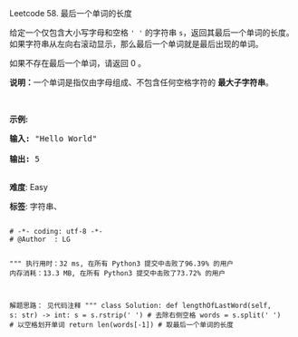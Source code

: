 Leetcode 58. 最后一个单词的长度
<p>给定一个仅包含大小写字母和空格&nbsp;<code>&#39; &#39;</code>&nbsp;的字符串 <code>s</code>，返回其最后一个单词的长度。如果字符串从左向右滚动显示，那么最后一个单词就是最后出现的单词。</p>


<p>如果不存在最后一个单词，请返回 0&nbsp;。</p>



<p><strong>说明：</strong>一个单词是指仅由字母组成、不包含任何空格字符的 <strong>最大子字符串</strong>。</p>



<p>&nbsp;</p>



<p><strong>示例:</strong></p>



<pre><strong>输入:</strong> &quot;Hello World&quot;

<strong>输出:</strong> 5

</pre>





 **难度**: Easy



 **标签**: 字符串、 





<div class="hcb_wrap">
<pre class="prism undefined-numbers lang-python" data-lang="Python"><code>
# -*- coding: utf-8 -*-
# @Author  : LG

"""
执行用时：32 ms, 在所有 Python3 提交中击败了96.39% 的用户
内存消耗：13.3 MB, 在所有 Python3 提交中击败了73.72% 的用户

解题思路：
    见代码注释
"""
class Solution:
    def lengthOfLastWord(self, s: str) -> int:
        s = s.rstrip(' ')   # 去除右侧空格
        words = s.split(' ')    # 以空格划开单词
        return len(words[-1])   # 取最后一个单词的长度
</code></pre></div>
